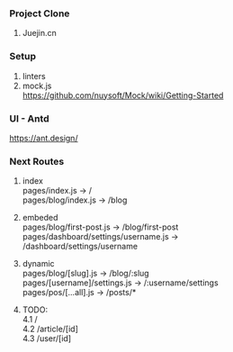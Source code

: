 ### Project Clone
1. Juejin.cn

### Setup
1. linters
2. mock.js \
https://github.com/nuysoft/Mock/wiki/Getting-Started

### UI - Antd
https://ant.design/

### Next Routes
1. index \
pages/index.js -> / \
pages/blog/index.js -> /blog

2. embeded \
pages/blog/first-post.js -> /blog/first-post \
pages/dashboard/settings/username.js -> /dashboard/settings/username

3. dynamic \
pages/blog/[slug].js -> /blog/:slug \
pages/[username]/settings.js -> /:username/settings \
pages/pos/[...all].js -> /posts/*

4. TODO: \
4.1 / \
4.2 /article/[id] \
4.3 /user/[id]
